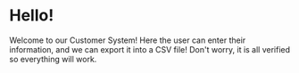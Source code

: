 # Hello!

Welcome to our Customer System!
Here the user can enter their information, and we can export it into a CSV file!
Don't worry, it is all verified so everything will work.